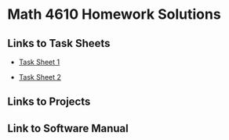 # Math 4610 Homework Solutions

## Links to Task Sheets

* [Task Sheet 1](https://github.com/TekuConcept/math4610/homework/tasksheet_01/README)

* [Task Sheet 2](https://github.com/TekuConcept/math4610/homework/tasksheet_02/README)

## Links to Projects

## Link to Software Manual
